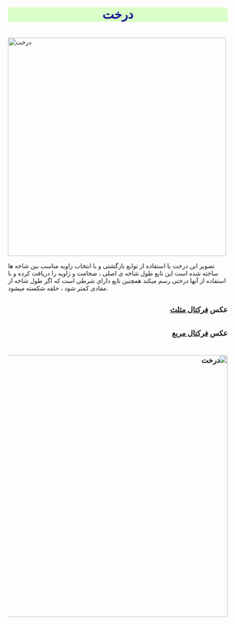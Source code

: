 <html>
<head>
    <title>درخت</title>
</head>
<body>
<h1 style="text-align: center; font-family: Tahoma; color: rgb(19, 21, 149); background-color: rgba(191, 255, 162, 0.565);">درخت</h1>
<br>
<img src="tree.png" alt="درخت" width="500" >
<br>

تصویر این درخت با استفاده از توابع بازگشتی و با انتخاب زاویه مناسب بین شاخه ها ساخته شده است
این تابع طول شاخه ی اصلی ، ضخامت و زاویه را دریافت کرده و با استفاده از آنها درختی رسم میکند
همچنین تابع دارای شرطی است که اگر طول شاخه از مقادی کمتر شود ، حلقه شکسته میشود.
<br>
<br>
<div style="font-weight: bold; font-size: larger;" dir="rtl">
عکس
<a href="file:///C:/git/FC02031/S9/2/trianglehtml/triangle.html">
   فرکتال مثلث
</a>
</div>
<br>
<br>
<div style="font-weight: bold; font-size: larger;" dir="rtl">
    عکس
    <a href="file:///C:/git/FC02031/S9/2/squarehtml/square.html">
       فرکتال مربع
    </a>



<br>
<br><br>
<img src="Screenshot 2023-11-11 212700.png" alt="درخت" width="600" >
<br>


